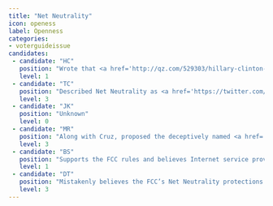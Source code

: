 ```yaml
---
title: "Net Neutrality"
icon: openess
label: Openness
categories:
- voterguideissue
candidates:
 - candidate: "HC"
   position: "Wrote that <a href='http://qz.com/529303/hillary-clinton-being-pro-business-doesnt-mean-hanging-consumers-out-to-dry/' target='_blank'>enforcing strong Net Neutrality rules</a> will \"enable startups to challenge the status quo, and allow small businesses to thrive.\""
   level: 1
 - candidate: "TC"
   position: "Described Net Neutrality as <a href='https://twitter.com/sentedcruz/status/531834493922189313' target='_blank'>\"Obamacare for the Internet,\"</a> adding that overturning the FCC’s open Internet rules would be one of his earliest actions as president."
   level: 3
 - candidate: "JK"
   position: "Unknown"
   level: 0
 - candidate: "MR"
   position: "Along with Cruz, proposed the deceptively named <a href='http://www.lee.senate.gov/public/index.cfm/press-releases?ID=D0D20A8A-2983-41F2-87E9-ABCF14873A12' target='_blank'>\"Restoring Internet Freedom Act,\"</a> which would reverse the Net Neutrality order and prohibit the FCC from passing similar rules. "
   level: 3
 - candidate: "BS"
   position: "Supports the FCC rules and believes Internet service providers should treat all data equally instead of prioritizing some customers' sites or services over others."
   level: 1
 - candidate: "DT"
   position: "Mistakenly believes the FCC’s Net Neutrality protections are an \"attack on the Internet\" that would \"target conservative media.\""
   level: 3
---
```


